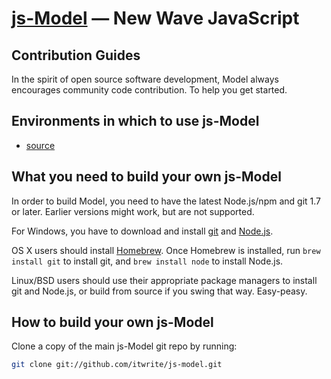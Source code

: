 [js-Model](https://github.com/itwrite/js-model/) — New Wave JavaScript
==================================================

Contribution Guides
--------------------------------------

In the spirit of open source software development, Model always encourages community code contribution. To help you get started.


Environments in which to use js-Model
--------------------------------------

- [source](https://github.com/itwrite/js-model/blob/master/model-1.0.1.min.js)


What you need to build your own js-Model
--------------------------------------

In order to build Model, you need to have the latest Node.js/npm and git 1.7 or later. Earlier versions might work, but are not supported.

For Windows, you have to download and install [git](https://git-scm.com/downloads) and [Node.js](https://nodejs.org/en/download/).

OS X users should install [Homebrew](http://brew.sh/). Once Homebrew is installed, run `brew install git` to install git,
and `brew install node` to install Node.js.

Linux/BSD users should use their appropriate package managers to install git and Node.js, or build from source
if you swing that way. Easy-peasy.


How to build your own js-Model
----------------------------

Clone a copy of the main js-Model git repo by running:

```bash
git clone git://github.com/itwrite/js-model.git
```
